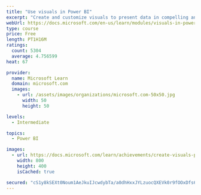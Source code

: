 ```yaml
---
title: "Use visuals in Power BI"
excerpt: "Create and customize visuals to present data in compelling and insightful ways."
webUrl: https://docs.microsoft.com/en-us/learn/modules/visuals-in-power-bi/
type: course
price: Free
length: PT1H16M
ratings:
  count: 5304
  average: 4.756599
heat: 67

provider:
  name: Microsoft Learn
  domain: microsoft.com
  images:
    - url: /assets/images/organizations/microsoft.com-50x50.jpg
      width: 50
      height: 50

levels:
  - Intermediate

topics:
  - Power BI

images:
  - url: https://docs.microsoft.com/learn/achievements/create-visuals-power-bi-desktop-social.png
    width: 800
    height: 400
    isCached: true

secured: "cS1y8kSEXt0Noum1AeJkuIJcwdybTa/a0dhHxxJYLzuocQXEVk0r9fOOxDfs6BH2hCvycuMcdk7wiolvPsh1on/7YxwfjuLzIPfBSO1jL5UGl8Ie4ZrcGf9UaMURnZEQsxibhwrB9tEg7Nx/EwIvvAM15sBcidEOY37zPl7PGPWPaGrdpUjhhFQn+5fAle+eIB6XTaEeuqwHKnu7VoRn7wlBNBNGxF07kKROlrBYQyArGobwQ0j79Mjs7h/MxuNy/8vCUH/uj93IH7txU+m6fCALPG/hmkNYW5cmQSeCFh7WNnkC3ilLwGxf3fD9jYmx4qoI+mSkGNjXLjbkfQ4whRvle2rVT2A9iBNIFIP0FFYNexumsVTYQtve8NenbSycEHjYL2m4VX1AQrpiC8qwaLyERUE7QMAtW9PMgG/tgMo=;b4bkpHia8E5Xt7W4jCOH1Q=="
---
```


